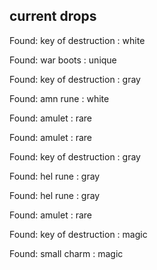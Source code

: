 ## current drops

Found: key of destruction : white
Found: war boots : unique
Found: key of destruction : gray
Found: amn rune : white
Found: amulet : rare
Found: amulet : rare
Found: key of destruction : gray
Found: hel rune : gray
Found: hel rune : gray
Found: amulet : rare
Found: key of destruction : magic
Found: small charm : magic
